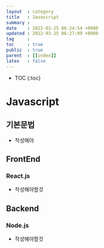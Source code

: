 ```yaml
---
layout  : category 
title   : Javascript 
summary : 
date    : 2022-03-25 06:24:54 +0900
updated : 2022-03-25 06:27:09 +0900
tag     : 
toc     : true
public  : true
parent  : [[index]] 
latex   : false
---
```

* TOC
{:toc}

# Javascript 

## 기본문법
* 작성해야


## FrontEnd
### React.js
* 작성해야할것 



## Backend
### Node.js
* 작성해야할것 



